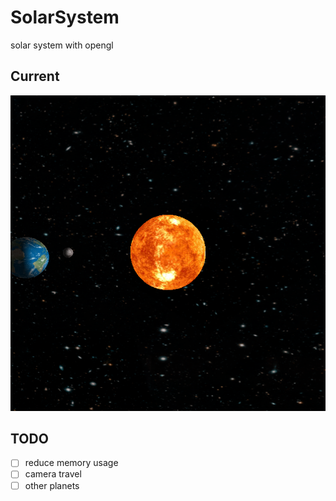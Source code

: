 # SolarSystem
solar system with opengl

## Current
<img src='img/result.PNG' width=800>

## TODO
- [ ] reduce memory usage
- [ ] camera travel
- [ ] other planets